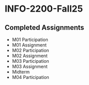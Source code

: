 # INFO-2200-Fall25

## Completed Assignments
- M01 Participation
- M01 Assignment
- M02 Participation
- M02 Assignment
- M03 Participation
- M03 Assignment
- Midterm
- M04 Participation